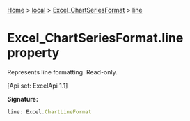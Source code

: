 [Home](./index) &gt; [local](local.md) &gt; [Excel\_ChartSeriesFormat](local.excel_chartseriesformat.md) &gt; [line](local.excel_chartseriesformat.line.md)

# Excel\_ChartSeriesFormat.line property

Represents line formatting. Read-only. 

 \[Api set: ExcelApi 1.1\]

**Signature:**
```javascript
line: Excel.ChartLineFormat
```
